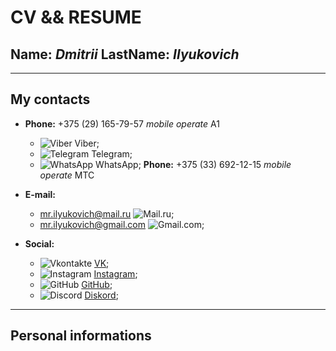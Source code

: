 # CV && RESUME

## **Name:** *Dmitrii* **LastName:** *Ilyukovich* 
---

## My contacts 

* **Phone:** +375 (29) 165-79-57 *mobile operate* A1
    * ![Viber](/icons/viber.svg) Viber;
    * ![Telegram](/icons/telegram.svg) Telegram;
    * ![WhatsApp](/icons/whatsapp.svg) WhatsApp;
  **Phone:** +375 (33) 692-12-15 *mobile operate* MTC

* **E-mail:** 
    * mr.ilyukovich@mail.ru   ![Mail.ru](/icons/mail.svg);
    * mr.ilyukovich@gmail.com ![Gmail.com](/icons/mail.svg);

* **Social:** 
    * ![Vkontakte](/icons/vk.svg) [VK](https://vk.com/dmitriyfart);
    * ![Instagram](/icons/instagram.svg) [Instagram](https://www.instagram.com/dimkaizum/); 
    * ![GitHub](/icons/github.svg) [GitHub](https://github.com/Diluks93); 
    * ![Discord](/icons/discord.svg) [Diskord](https://discord.com/Diluks#8227);
---

## Personal informations

